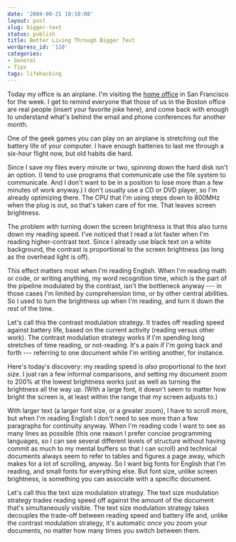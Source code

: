 ```yaml
---
date: '2004-09-21 18:10:08'
layout: post
slug: bigger-text
status: publish
title: Better Living Through Bigger Text
wordpress_id: '110'
categories:
- General
- Tips
tags: lifehacking
---
```


Today my office is an airplane.  I'm visiting the [home office](http://www.laszlosystems.com) in San Francisco for the week.  I get to remind everyone that those of us in the Boston office are real people (insert your favorite joke here), and come back with enough to understand what's behind the email and phone conferences for another month.

One of the geek games you can play on an airplane is stretching out the battery life of your computer.  I have enough batteries to last me through a six-hour flight now, but old habits die hard.

Since I save my files every minute or two, spinning down the hard disk isn't an option.  (I tend to use programs that communicate use the file system to communicate.  And I don't want to be in a position to lose more than a few minutes of work anyway.)  I don't usually use a CD or DVD player, so I'm already optimizing there.  The CPU that I'm using steps down to 800MHz when the plug is out, so that's taken care of for me.  That leaves screen brightness.

The problem with turning down the screen brightness is that this also turns down my reading speed.  I've noticed that I read a lot faster when I'm reading higher-contrast text.  Since I already use black text on a white background, the contrast is proportional to the screen brightness (as long as the overhead light is off).

This effect matters most when I'm reading English.  When I'm reading math or code, or writing anything, my word recognition time, which is the part of the pipeline modulated by the contrast, isn't the bottleneck anyway --- in those cases I'm limited by comprehension time, or by other central abilities.  So I used to turn the brightness up when I'm reading, and turn it down the rest of the time.

Let's call this the contrast modulation strategy.  It trades off reading speed against battery life, based on the current activity (reading versus other work).  The contrast modulation strategy works if I'm spending long stretches of time reading, or not-reading.  It's a pain if I'm going back and forth --- referring to one document while I'm writing another, for instance.

Here's today's discovery: my reading speed is *also* proportional to the *text size*.  I just ran a few informal comparisons, and setting my document zoom to 200% at the lowest brightness works just as well as turning the brightness all the way up.  (With a large font, it doesn't seem to matter how bright the screen is, at least within the range that my screen adjusts to.)

With larger text (a larger font size, or a greater zoom), I have to scroll more, but when I'm reading English I don't need to see more than a few paragraphs for continuity anyway.  When I'm reading code I want to see as many lines as possible (this one reason I prefer concise programming languages, so I can see several different levels of structure without having commit as much to my mental buffers so that I can scroll) and technical documents always seem to refer to tables and figures a page away, which makes for a lot of scrolling, anyway.  So I want big fonts for English that I'm reading, and small fonts for everything else.  But font size, unlike screen brightness, is something you can associate with a specific document.

Let's call this the text size modulation strategy.  The text size modulation strategy trades reading speed off against the amount of the document that's simultaneously visible.  The text size modulation strategy takes decouples the trade-off between reading speed and battery life and, unlike the contrast modulation strategy, it's automatic once you zoom your documents, no matter how many times you switch between them.

